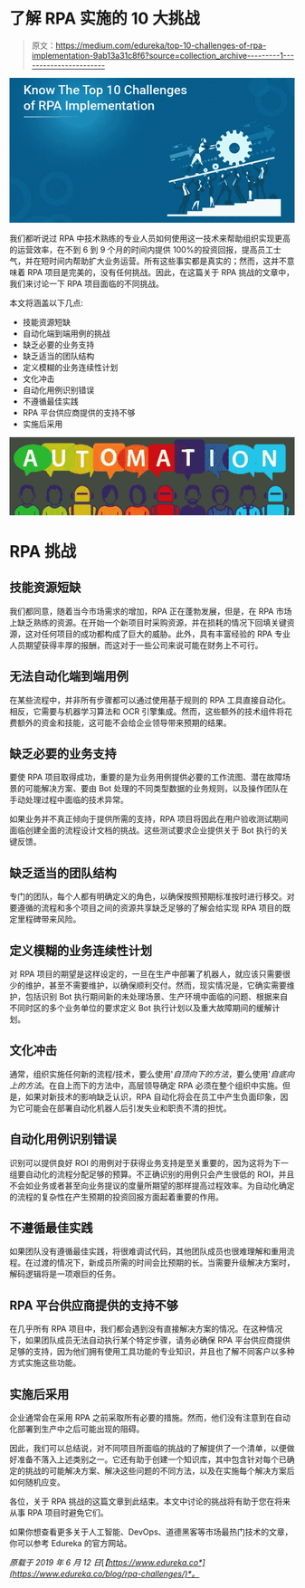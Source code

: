 # 了解 RPA 实施的 10 大挑战

> 原文：<https://medium.com/edureka/top-10-challenges-of-rpa-implementation-9ab13a31c8f6?source=collection_archive---------1----------------------->

![](img/49ae5ebd8a4b5c28847f8f8b867f74f8.png)

我们都听说过 RPA 中技术熟练的专业人员如何使用这一技术来帮助组织实现更高的运营效率，在不到 6 到 9 个月的时间内提供 100%的投资回报，提高员工士气，并在短时间内帮助扩大业务运营。所有这些事实都是真实的；然而，这并不意味着 RPA 项目是完美的，没有任何挑战。因此，在这篇关于 RPA 挑战的文章中，我们来讨论一下 RPA 项目面临的不同挑战。

本文将涵盖以下几点:

*   技能资源短缺
*   自动化端到端用例的挑战
*   缺乏必要的业务支持
*   缺乏适当的团队结构
*   定义模糊的业务连续性计划
*   文化冲击
*   自动化用例识别错误
*   不遵循最佳实践
*   RPA 平台供应商提供的支持不够
*   实施后采用

![](img/da88eef24a946f0122e58c755b9a016e.png)

# RPA 挑战

## 技能资源短缺

我们都同意，随着当今市场需求的增加，RPA 正在蓬勃发展，但是，在 RPA 市场上缺乏熟练的资源。在开始一个新项目时采购资源，并在损耗的情况下回填关键资源，这对任何项目的成功都构成了巨大的威胁。此外，具有丰富经验的 RPA 专业人员期望获得丰厚的报酬，而这对于一些公司来说可能在财务上不可行。

## 无法自动化端到端用例

在某些流程中，并非所有步骤都可以通过使用基于规则的 RPA 工具直接自动化。相反，它需要与机器学习算法和 OCR 引擎集成。然而，这些额外的技术组件将花费额外的资金和技能，这可能不会给企业领导带来预期的结果。

## 缺乏必要的业务支持

要使 RPA 项目取得成功，重要的是为业务用例提供必要的工作流图、潜在故障场景的可能解决方案、要由 Bot 处理的不同类型数据的业务规则，以及操作团队在手动处理过程中面临的技术异常。

如果业务并不真正倾向于提供所需的支持，RPA 项目将因此在用户验收测试期间面临创建全面的流程设计文档的挑战。这些测试要求企业提供关于 Bot 执行的关键反馈。

## 缺乏适当的团队结构

专门的团队，每个人都有明确定义的角色，以确保按照预期标准按时进行移交。对要遵循的流程和多个项目之间的资源共享缺乏足够的了解会给实现 RPA 项目的既定里程碑带来风险。

## 定义模糊的业务连续性计划

对 RPA 项目的期望是这样设定的，一旦在生产中部署了机器人，就应该只需要很少的维护，甚至不需要维护，以确保顺利交付。然而，现实情况是，它确实需要维护，包括识别 Bot 执行期间新的未处理场景、生产环境中面临的问题、根据来自不同时区的多个业务单位的要求定义 Bot 执行计划以及重大故障期间的缓解计划。

## 文化冲击

通常，组织实施任何新的流程/技术，要么使用'*自顶向下的方法*，要么使用'*自底向上的方法*。在自上而下的方法中，高层领导确定 RPA 必须在整个组织中实施。但是，如果对新技术的影响缺乏认识，RPA 自动化将会在员工中产生负面印象，因为它可能会在部署自动化机器人后引发失业和职责不清的担忧。

## 自动化用例识别错误

识别可以提供良好 ROI 的用例对于获得业务支持是至关重要的，因为这将为下一组要自动化的流程分配足够的预算。不正确识别的用例只会产生很低的 ROI，并且不会如业务或者甚至向业务提议的度量所期望的那样提高过程效率。为自动化确定的流程的复杂性在产生预期的投资回报方面起着重要的作用。

## 不遵循最佳实践

如果团队没有遵循最佳实践，将很难调试代码，其他团队成员也很难理解和重用流程。在过渡的情况下，新成员所需的时间会比预期的长。当需要升级解决方案时，解码逻辑将是一项艰巨的任务。

## RPA 平台供应商提供的支持不够

在几乎所有 RPA 项目中，我们都会遇到没有直接解决方案的情况。在这种情况下，如果团队成员无法自动执行某个特定步骤，请务必确保 RPA 平台供应商提供足够的支持，因为他们拥有使用工具功能的专业知识，并且也了解不同客户以多种方式实施这些功能。

## 实施后采用

企业通常会在采用 RPA 之前采取所有必要的措施。然而，他们没有注意到在自动化部署到生产中之后可能出现的阻碍。

因此，我们可以总结说，对不同项目所面临的挑战的了解提供了一个清单，以便做好准备不落入上述类别之一。它还有助于创建一个知识库，其中包含针对每个已确定的挑战的可能解决方案、解决这些问题的不同方法，以及在实施每个解决方案后如何随机应变。

各位，关于 RPA 挑战的这篇文章到此结束。本文中讨论的挑战将有助于您在将来从事 RPA 项目时避免它们。

如果你想查看更多关于人工智能、DevOps、道德黑客等市场最热门技术的文章，你可以参考 Edureka 的官方网站。

*原载于 2019 年 6 月 12 日*[*【https://www.edureka.co*](https://www.edureka.co/blog/rpa-challenges/)*。*